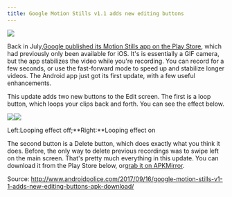 ```yaml
---
title: Google Motion Stills v1.1 adds new editing buttons
---
```


![](http://img0.tuicool.com/r6fAbea.png!web)

Back in July,[Google published its Motion Stills app on the Play Store](http://www.androidpolice.com/2017/07/20/google-launches-motion-stills-app-android-capture-quick-stabilized-videos-gifs-apk-download/), which had previously only been available for iOS. It's is essentially a GIF camera, but the app stabilizes the video while you're recording. You can record for a few seconds, or use the fast-forward mode to speed up and stabilize longer videos. The Android app just got its first update, with a few useful enhancements.

This update adds two new buttons to the Edit screen. The first is a loop button, which loops your clips back and forth. You can see the effect below.

![](http://img2.tuicool.com/RBjMZnR.gif)![](http://img0.tuicool.com/mquQVn.gif)

Left:Looping effect off;**Right:**Looping effect on

The second button is a Delete button, which does exactly what you think it does. Before, the only way to delete previous recordings was to swipe left on the main screen. That's pretty much everything in this update. You can download it from the Play Store below, or[grab it on APKMirror](https://www.apkmirror.com/apk/research-at-google/motion-stills/motion-stills-1-1-168452080-release/).


Source:   http://www.androidpolice.com/2017/09/16/google-motion-stills-v1-1-adds-new-editing-buttons-apk-download/

